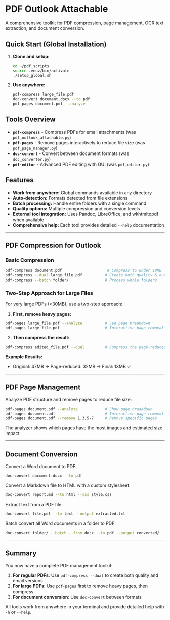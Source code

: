 # PDF Outlook Attachable

A comprehensive toolkit for PDF compression, page management, OCR text extraction, and document conversion.

## Quick Start (Global Installation)

1. **Clone and setup:**
   ```bash
   cd ~/pdf_scripts
   source .venv/bin/activate
   ./setup_global.sh
   ```

2. **Use anywhere:**
   ```bash
   pdf-compress large_file.pdf
   doc-convert document.docx --to pdf
   pdf-pages document.pdf --analyze
   ```

## Tools Overview

- **`pdf-compress`** - Compress PDFs for email attachments (was `pdf_outlook_attachable.py`)
- **`pdf-pages`** - Remove pages interactively to reduce file size (was `pdf_page_manager.py`)
- **`doc-convert`** - Convert between document formats (was `doc_converter.py`)
- **`pdf-editor`** - Advanced PDF editing with GUI (was `pdf_editor.py`)

## Features

- **Work from anywhere:** Global commands available in any directory
- **Auto-detection:** Formats detected from file extensions
- **Batch processing:** Handle entire folders with a single command
- **Quality options:** Multiple compression and conversion levels
- **External tool integration:** Uses Pandoc, LibreOffice, and wkhtmltopdf when available
- **Comprehensive help:** Each tool provides detailed `--help` documentation

---

## PDF Compression for Outlook

### Basic Compression
```bash
pdf-compress document.pdf                    # Compress to under 10MB
pdf-compress --dual large_file.pdf          # Create both quality & outlook versions
pdf-compress --batch folder/                # Process whole folders
```

### Two-Step Approach for Large Files

For very large PDFs (>30MB), use a two-step approach:

1. **First, remove heavy pages:**
```bash
pdf-pages large_file.pdf --analyze          # See page breakdown
pdf-pages large_file.pdf                    # Interactive page removal
```

2. **Then compress the result:**
```bash
pdf-compress edited_file.pdf --dual         # Compress the page-reduced version
```

**Example Results:**
- Original: 47MB → Page-reduced: 32MB → Final: 13MB ✓

---

## PDF Page Management

Analyze PDF structure and remove pages to reduce file size:

```bash
pdf-pages document.pdf --analyze            # Show page breakdown
pdf-pages document.pdf                      # Interactive page removal
pdf-pages document.pdf --remove 1,3,5-7     # Remove specific pages
```

The analyzer shows which pages have the most images and estimated size impact.

---

## Document Conversion

Convert a Word document to PDF:
```bash
doc-convert document.docx --to pdf
```

Convert a Markdown file to HTML with a custom stylesheet:
```bash
doc-convert report.md --to html --css style.css
```

Extract text from a PDF file:
```bash
doc-convert file.pdf --to text --output extracted.txt
```

Batch convert all Word documents in a folder to PDF:
```bash
doc-convert folder/ --batch --from docx --to pdf --output converted/
```

---

## Summary

You now have a complete PDF management toolkit:

1. **For regular PDFs**: Use `pdf-compress --dual` to create both quality and email versions
2. **For large PDFs**: Use `pdf-pages` first to remove heavy pages, then compress
3. **For document conversion**: Use `doc-convert` between formats

All tools work from anywhere in your terminal and provide detailed help with `-h` or `--help`.

